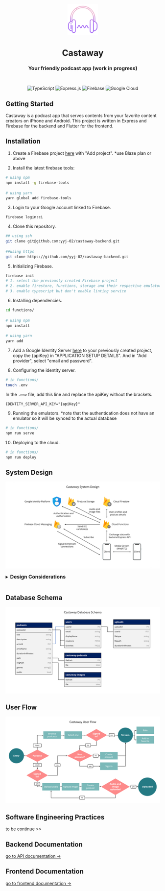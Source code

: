 <p align="center"><img width=20% src="./assets/castaway.png" /></p>

<h1 align="center">
  Castaway
</h1>

<h3 align="center">
  Your friendly podcast app (work in progress)
</h3>

 <br/>

<div align="center">

![TypeScript](https://img.shields.io/badge/typescript-%23007ACC.svg?style=for-the-badge&logo=typescript&logoColor=white)
![Express.js](https://img.shields.io/badge/express.js-%23404d59.svg?style=for-the-badge&logo=express&logoColor=%2361DAFB)
![Firebase](https://img.shields.io/badge/firebase-%23039BE5.svg?style=for-the-badge&logo=firebase)
![Google Cloud](https://img.shields.io/badge/GoogleCloud-%234285F4.svg?style=for-the-badge&logo=google-cloud&logoColor=white)

</div>

## Getting Started

Castaway is a podcast app that serves contents from your favorite content creators on iPhone and Android. This project is written in Express and Firebase for the backend and Flutter for the frontend.

## Installation

1. Create a Firebase project [here](https://console.firebase.google.com/u/0/) with "Add project". \*use Blaze plan or above

2. Install the latest firebase tools:

```bash
# using npm
npm install -g firebase-tools

# using yarn
yarn global add firebase-tools
```

3. Login to your Google account linked to Firebase.

```bash
firebase login:ci
```

4. Clone this repository.

```bash
## using ssh
git clone git@github.com:yyj-02/castaway-backend.git

##using https
git clone https://github.com/yyj-02/castaway-backend.git
```

5. Initializing Firebase.

```bash
firebase init
# 1. select the previously created Firebase project
# 2. enable firestore, functions, storage and their respective emulators
# 3. enable typescript but don't enable linting service
```

6. Installing dependencies.

```bash
cd functions/

# using npm
npm install

# using yarn
yarn add
```

7. Add a Google Identity Server [here](https://console.cloud.google.com/customer-identity) to your previously created project, copy the {apiKey} in "APPLICATION SETUP DETAILS". And in "Add provider", select "email and password".

8. Configuring the identity server.

```bash
# in functions/
touch .env
```

In the `.env` file, add this line and replace the apiKey without the brackets.

```dotenv
IDENTITY_SERVER_API_KEY="{apiKey}"
```

9. Running the emulators. \*note that the authentication does not have an emulator so it will be synced to the actual database

```bash
# in functions/
npm run serve
```

10. Deploying to the cloud.

```bash
# in functions/
npm run deploy
```

## System Design

![System Design Diagram](assets/system_design.png)

<details>
<summary><h3 style="display: inline;">Design Considerations</h3></summary>

We have employed [Headless CMS](https://www.contentful.com/r/knowledgebase/what-is-headless-cms/) for our Castaway application for increased flexibility and scalability, especially if we decided to create a web app in the future. Hence, the frontend will communicate with a backend API to exchange information, and render it on the devices. By making the API the single entry point into our backend service also improves security as the clients cannot communicate with the database and storage directly.

Firebase was chosen to be the platform to host the backend due to its wide range of utilities, ranging from [Firestore](https://firebase.google.com/docs/firestore), [Cloud Storage](https://firebase.google.com/docs/storage), [Cloud Messaging](https://firebase.google.com/docs/cloud-messaging/) and [Authentication Service](https://cloud.google.com/identity-platform). This and its security features make rapid prototyping possible, which is advantageous for us as we want to push features fast without worrying about the implementations. 

[REST API](https://www.redhat.com/en/topics/api/what-is-a-rest-api) is used for the different resources, such as the podcasts and users, as they provide a great deal of flexibility and is easier to debug. Besides, the backend code is organized using an architecture similar to the [MVC](https://developer.mozilla.org/en-US/docs/Glossary/MVC). The routers pass the request to the controllers, which breakdown the http request. Then, the services contain the business logic to be used by the controllers. Lastly, the model will provide the data needed to the services. All these design considerations are chosen to maximize scalability in the long run, by making the code easier to manage and debug.

As shown in the diagram, Cloud Storage will contain all the files such as audio and image files while the Firestore will contain the information about the users and podcasts. The Cloud Messaging will act as a [signalling server](https://developer.mozilla.org/en-US/docs/Web/API/WebRTC_API/Signaling_and_video_calling) which is essential in establishing a successful [WebRTC](https://webrtc.org/) connection between the clients.
</details>

<br>

## Database Schema

![Database Schema Diagram](assets/database_schema.png)

## User Flow

![User Flow Diagram](assets/user_flow.png)

## Software Engineering Practices

to be continue >>

## Backend Documentation

[go to API documentation →](./functions/README.md)

## Frontend Documentation

[go to frontend documentation →](https://github.com/yyj-02/castaway-frontend#readme)